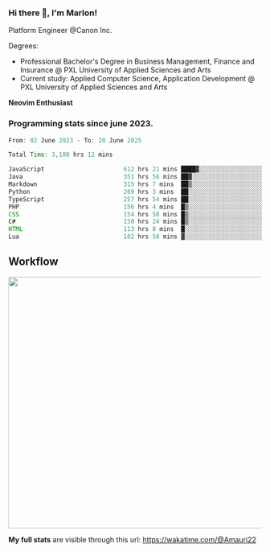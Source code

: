 
### Hi there 👋, I'm Marlon!

Platform Engineer @Canon Inc.

Degrees: 
- Professional Bachelor's Degree in Business Management, Finance and Insurance @ PXL University of Applied Sciences and Arts
- Current study: Applied Computer Science, Application Development @ PXL University of Applied Sciences and Arts

**Neovim Enthusiast**

### Programming stats since june 2023.
<!--START_SECTION:waka-->

```java
From: 02 June 2023 - To: 20 June 2025

Total Time: 3,108 hrs 12 mins

JavaScript                      612 hrs 21 mins ████▓░░░░░░░░░░░░░░░░░░░░   19.26 %
Java                            351 hrs 56 mins ██▓░░░░░░░░░░░░░░░░░░░░░░   11.07 %
Markdown                        315 hrs 7 mins  ██▒░░░░░░░░░░░░░░░░░░░░░░   09.91 %
Python                          269 hrs 3 mins  ██░░░░░░░░░░░░░░░░░░░░░░░   08.46 %
TypeScript                      257 hrs 54 mins ██░░░░░░░░░░░░░░░░░░░░░░░   08.11 %
PHP                             156 hrs 4 mins  █▒░░░░░░░░░░░░░░░░░░░░░░░   04.91 %
CSS                             154 hrs 50 mins █▒░░░░░░░░░░░░░░░░░░░░░░░   04.87 %
C#                              150 hrs 24 mins █▒░░░░░░░░░░░░░░░░░░░░░░░   04.73 %
HTML                            113 hrs 8 mins  █░░░░░░░░░░░░░░░░░░░░░░░░   03.56 %
Lua                             102 hrs 58 mins ▓░░░░░░░░░░░░░░░░░░░░░░░░   03.24 %
```

<!--END_SECTION:waka-->

## Workflow
<a href="https://wakatime.com"><img width="750" height="500" src="https://wakatime.com/share/@Amauri22/c9755ad7-b574-44e4-a9ee-ddb3582724ea.png" /></a>

**My full stats** are visible through this url: https://wakatime.com/@Amauri22
